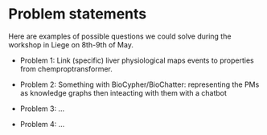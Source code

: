 # Problem statements

Here are examples of possible questions we could solve during the workshop in Liege on 8th-9th of May.

- Problem 1: Link (specific) liver physiological maps events to properties from chemproptransformer.

- Problem 2: Something with BioCypher/BioChatter: representing the PMs as knowledge graphs then inteacting with them with a chatbot

- Problem 3: ...

- Problem 4: ...
